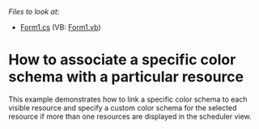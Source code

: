 <!-- default file list -->
*Files to look at*:

* [Form1.cs](./CS/QueryResourceColorSchema/Form1.cs) (VB: [Form1.vb](./VB/QueryResourceColorSchema/Form1.vb))
<!-- default file list end -->
# How to associate a specific color schema with a particular resource


<p>This example demonstrates how to link a specific color schema to each visible resource and specify a custom color schema for the selected resource if more than one resources are displayed in the scheduler view.</p>

<br/>


